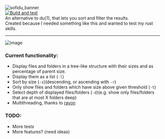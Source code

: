 ![sofidu_banner](https://user-images.githubusercontent.com/46327403/147984833-684f07a0-4d7e-4627-b530-7bda128861fa.png)   
[![Build and test](https://github.com/LoipesMas/sofidu/actions/workflows/rust.yml/badge.svg)](https://github.com/LoipesMas/sofidu/actions/workflows/rust.yml)  
An alternative to du(1), that lets you sort and filter the results.  
Created because I needed something like this and wanted to test my rust skills.

---  
![image](https://user-images.githubusercontent.com/46327403/147833329-15660fbb-fd40-48ba-8621-41581f2d9e70.png)


### Current functionality:
- Display files and folders in a tree-like structure with their sizes and as percentage of parent size.
- Display them as a list (`-l`)
- Sort by size (`-s`)(descending, or ascending with `-r`)
- Only show files and folders which have size above given threshold (`-t`)
- Select depth of displayed files/folders (`-d`)(e.g. show only files/folders that are at most X folders deep)
- Multithreading, thanks to [rayon](https://crates.io/crates/rayon)

### TODO:
- More tests
- More features? (need ideas)
